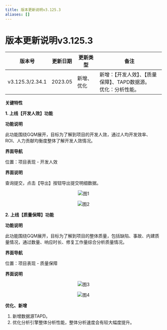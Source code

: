 ```yaml
---
title: 版本更新说明v3.125.3
aliases: []
---
```


# 版本更新说明v3.125.3

<center>

|版本号|更新日期|更新类型|备注|
|------|---|---|------|
|v3.125.3/2.34.1|2023.05|新增、优化|新增：【开发人效】、【质量保障】、TAPD数据源。<br />优化：分析性能。|
</center>

**关键特性**

**1. 上线【开发人效】功能**

**功能说明**

此功能围绕GQM展开，目标为了解到项目的开发人效，通过人均开发效率、ROI、人力贡献均衡度整体了解开发人效情况。

**界面导航**

位置：项目表现 - 开发人效

**界面说明**

查询提交，点击【导出】按钮导出提交明细数据。
<center>

![图1](https://release-note.oss-cn-hongkong.aliyuncs.com/release-note/developer_efficiency.png)
</center>

<center>

![图2](https://release-note.oss-cn-hongkong.aliyuncs.com/release-note/developer_efficiency_02.png)
</center>


**2. 上线【质量保障】功能**

**功能说明**

此功能围绕GQM展开，目标为了解到项目的整体质量，包括缺陷、事故、内建质量情况，通过数量、响应时长、修复工作量综合分析质量情况。

**界面导航**

位置：项目表现 - 质量保障

**界面说明**

<center>

![图3](https://release-note.oss-cn-hongkong.aliyuncs.com/release-note/quality_assurance.png)
</center>

<center>

![图4](https://release-note.oss-cn-hongkong.aliyuncs.com/release-note/quality_assurance_02.png)
</center>


**优化、新增**
1. 新增数据源TAPD。
2. 优化分析引擎整体分析性能，整体分析速度会有较大幅度提升。

